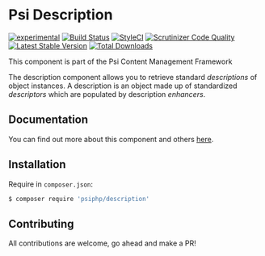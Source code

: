 # Psi Description

[![experimental](http://badges.github.io/stability-badges/dist/experimental.svg)](http://github.com/badges/stability-badges)
[![Build Status](https://travis-ci.org/psiphp/description.svg?branch=master)](https://travis-ci.org/psiphp/description)
[![StyleCI](https://styleci.io/repos/66929406/shield)](https://styleci.io/repos/66929406)
[![Scrutinizer Code
Quality](https://scrutinizer-ci.com/g/psiphp/description/badges/quality-score.png?b=master)](https://scrutinizer-ci.com/g/psiphp/description/?branch=master)
[![Latest Stable Version](https://poser.pugx.org/psiphp/description/version.png)](https://packagist.org/packages/psiphp/description)
[![Total Downloads](https://poser.pugx.org/psiphp/content-type/d/total.png)](https://packagist.org/packages/psiphp/description)


This component is part of the Psi Content Management Framework

The description component allows you to retrieve standard *descriptions* of
object instances. A description is an object made up of standardized
*descriptors* which are populated by description *enhancers*.

## Documentation

You can find out more about this component and others
[here](https://psiphp.readthedocs.io/en/latest/components/description/docs/index.html).

## Installation

Require in `composer.json`:

```bash
$ composer require 'psiphp/description'
```

## Contributing

All contributions are welcome, go ahead and make a PR!
